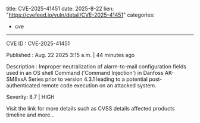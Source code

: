  
title: CVE-2025-41451
date: 2025-8-22
lien: "https://cvefeed.io/vuln/detail/CVE-2025-41451"
categories:
  - cve
---

CVE ID : CVE-2025-41451

Published :  Aug. 22
2025
3:15 a.m. | 44 minutes ago

Description : Improper neutralization of alarm-to-mail configuration fields used in an OS shell Command ('Command Injection') in Danfoss AK-SM8xxA Series prior to version 4.3.1
leading to a potential post-authenticated remote code execution on an attacked system.

Severity: 8.7 | HIGH

Visit the link for more details
such as CVSS details
affected products
timeline
and more...
